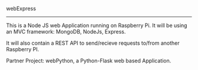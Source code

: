 webExpress

-----------------------------
This is a Node JS web Application running on Raspberry Pi. It will be using an MVC framework: MongoDB, NodeJs, Express.

It will also contain a REST API to send/recieve requests to/from another Raspberry PI.

Partner Project: webPython, a Python-Flask web based Application.
